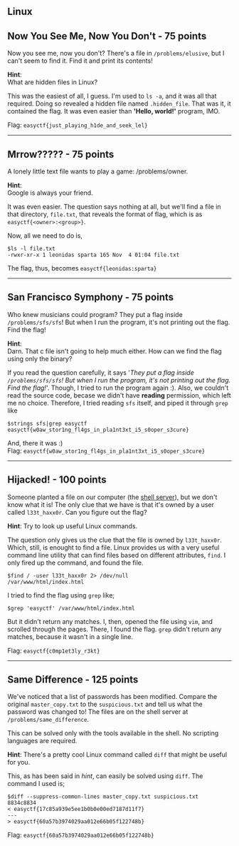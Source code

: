 Linux
-----

Now You See Me, Now You Don't - 75 points
--------------
Now you see me, now you don't? There's a file in `/problems/elusive`, but I can't seem to find it. Find it and print its contents!

**Hint**:<br/>
What are hidden files in Linux?

This was the easiest of all, I guess. I'm used to `ls -a`, and it was all that required. Doing so revealed a hidden file named `.hidden_file`. That was it, it contained the flag. It was even easier than **'Hello, world!'** program, IMO.

Flag: `easyctf{just_playing_h1de_and_seek_lel}`

-------------

Mrrow????? - 75 points
-------------
A lonely little text file wants to play a game: /problems/owner.

**Hint**:<br/>
Google is always your friend.

It was even easier. The question says nothing at all, but we'll find a file in that directory, `file.txt`, that reveals the format of flag, which is as `easyctf{<owner>:<group>}`.

Now, all we need to do is,
```
$ls -l file.txt
-rwxr-xr-x 1 leonidas sparta 165 Nov  4 01:04 file.txt
```
The flag, thus, becomes `easyctf{leonidas:sparta}`

------------

San Francisco Symphony - 75 points
-----------------
Who knew musicians could program? They put a flag inside `/problems/sfs/sfs`! But when I run the program, it's not printing out the flag. Find the flag!

**Hint**:<br/>
Darn. That c file isn't going to help much either. How can we find the flag using only the binary?

If you read the question carefully, it says '*They put a flag inside `/problems/sfs/sfs`! But when I run the program, it's not printing out the flag. Find the flag!*'. Though, I tried to run the program again :). Also, we couldn't read the source code, becase we didn't have **reading** permission, which left me no choice. Therefore, I tried reading `sfs` itself, and piped it through `grep` like
```
$strings sfs|grep easyctf
easyctf{w0aw_stor1ng_fl4gs_in_pla1nt3xt_i5_s0oper_s3cure}
```
And, there it was :)<br/>
Flag: `easyctf{w0aw_stor1ng_fl4gs_in_pla1nt3xt_i5_s0oper_s3cure}`

--------------------

Hijacked! - 100 points
-----------
Someone planted a file on our computer (the [shell server](//easyctf.com/shell)), but we don't know what it is! The only clue that we have is that it's owned by a user called `l33t_haxx0r`. Can you figure out the flag?

**Hint**:
Try to look up useful Linux commands.

The question only gives us the clue that the file is owned by `l33t_haxx0r`. Which, still, is enought to find a file. Linux provides us with a very useful command line utility that can find files based on different attributes, `find`. I only fired up the command, and found the file.
```
$find / -user l33t_haxx0r 2> /dev/null 
/var/www/html/index.html
```
I tried to find the flag using `grep` like;
```
$grep 'easyctf' /var/www/html/index.html
```
But it didn't return any matches. I, then, opened the file using `vim`, and scrolled through the pages. There, I found the flag. `grep` didn't return any matches, because it wasn't in a single line.

Flag: `easyctf{c0mp1et3ly_r3kt}`

---------------------------

Same Difference - 125 points
-------------------
We've noticed that a list of passwords has been modified. Compare the original `master_copy.txt` to the `suspicious.txt` and tell us what the password was changed to! The files are on the shell server at `/problems/same_difference`.

This can be solved only with the tools available in the shell. No scripting languages are required.

**Hint**:
There's a pretty cool Linux command called `diff` that might be useful for you.

This, as has been said in *hint*, can easily be solved using `diff`. The command I used is;
```
$diff --suppress-common-lines master_copy.txt suspicious.txt 
8834c8834
< easyctf{17c85a939e5ee1b0b0e00ed7187d11f7}
---
> easyctf{60a57b3974029aa012e66b05f122748b}
```

Flag: `easyctf{60a57b3974029aa012e66b05f122748b}`
